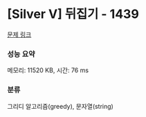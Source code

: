 # [Silver V] 뒤집기 - 1439 

[문제 링크](https://www.acmicpc.net/problem/1439) 

### 성능 요약

메모리: 11520 KB, 시간: 76 ms

### 분류

그리디 알고리즘(greedy), 문자열(string)

